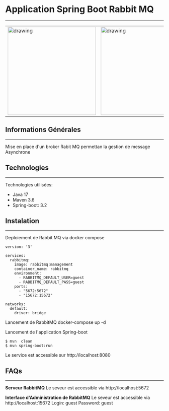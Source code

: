 ﻿## <h1>Application Spring Boot Rabbit MQ</h1>
***
<table>
  <tr>
    <td><img src="https://blog.mossroy.fr/wp-content/uploads/2019/09/spring-boot-logo.png" alt="drawing" height="280px"/></td>
    <td><img src="https://cdn.icon-icons.com/icons2/2699/PNG/512/rabbitmq_logo_icon_170812.png" alt="drawing" height="280px"/></td>
  </tr>
</table>

## Informations Générales
***
Mise en place d'un broker Rabit MQ permettan la gestion de message Asynchrone

## Technologies
***
Technologies utilisées:
* Java 17 
* Maven 3.6
* Spring-boot: 3.2
## Instalation
***
Deploiement de Rabbit MQ via docker compose
```
version: '3'

services:
  rabbitmq:
    image: rabbitmq:management
    container_name: rabbitmq
    environment:
      - RABBITMQ_DEFAULT_USER=guest
      - RABBITMQ_DEFAULT_PASS=guest
    ports:
      - "5672:5672"
      - "15672:15672"

networks:
  default:
    driver: bridge
```
Lancement de RabbitMQ
docker-compose up -d

Lancement de l'application Spring-boot<br>
```
$ mvn  clean
$ mvn spring-boot:run
```
Le service est accessible sur http://localhost:8080

## FAQs
***
**Serveur RabbitMQ**
Le seveur est accessible via http://localhost:5672

**Interface d'Administration de RabbitMQ**
Le seveur est accessible via http://localhost:15672
Login: guest
Password: guest



